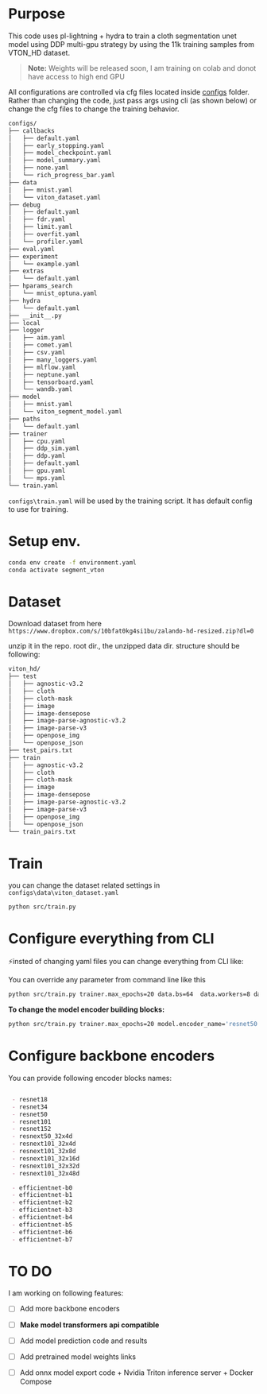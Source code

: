
# Purpose 

This code uses pl-lightning + hydra to train a cloth segmentation unet model using DDP multi-gpu strategy by using the 11k training samples from VTON_HD dataset.


>**Note:** Weights will be released soon, I am training on colab and donot have access to high end GPU

All configurations are controlled via cfg files located inside [configs](configs) folder. Rather than changing the code, just pass args using cli (as shown below) or change the cfg files to change the training behavior.

```bash
configs/
├── callbacks
│   ├── default.yaml
│   ├── early_stopping.yaml
│   ├── model_checkpoint.yaml
│   ├── model_summary.yaml
│   ├── none.yaml
│   └── rich_progress_bar.yaml
├── data
│   ├── mnist.yaml
│   └── viton_dataset.yaml
├── debug
│   ├── default.yaml
│   ├── fdr.yaml
│   ├── limit.yaml
│   ├── overfit.yaml
│   └── profiler.yaml
├── eval.yaml
├── experiment
│   └── example.yaml
├── extras
│   └── default.yaml
├── hparams_search
│   └── mnist_optuna.yaml
├── hydra
│   └── default.yaml
├── __init__.py
├── local
├── logger
│   ├── aim.yaml
│   ├── comet.yaml
│   ├── csv.yaml
│   ├── many_loggers.yaml
│   ├── mlflow.yaml
│   ├── neptune.yaml
│   ├── tensorboard.yaml
│   └── wandb.yaml
├── model
│   ├── mnist.yaml
│   └── viton_segment_model.yaml
├── paths
│   └── default.yaml
├── trainer
│   ├── cpu.yaml
│   ├── ddp_sim.yaml
│   ├── ddp.yaml
│   ├── default.yaml
│   ├── gpu.yaml
│   └── mps.yaml
└── train.yaml

```


`configs\train.yaml` will be used by the training script. It has default config to use for training. 


# Setup env.

```bash
conda env create -f environment.yaml
conda activate segment_vton

```




# Dataset

Download dataset from here `https://www.dropbox.com/s/10bfat0kg4si1bu/zalando-hd-resized.zip?dl=0`

unzip it in the repo. root dir., the unzipped data dir. structure should be following:

```bash
viton_hd/
├── test
│   ├── agnostic-v3.2
│   ├── cloth
│   ├── cloth-mask
│   ├── image
│   ├── image-densepose
│   ├── image-parse-agnostic-v3.2
│   ├── image-parse-v3
│   ├── openpose_img
│   └── openpose_json
├── test_pairs.txt
├── train
│   ├── agnostic-v3.2
│   ├── cloth
│   ├── cloth-mask
│   ├── image
│   ├── image-densepose
│   ├── image-parse-agnostic-v3.2
│   ├── image-parse-v3
│   ├── openpose_img
│   └── openpose_json
└── train_pairs.txt

```





# Train 

you can change the dataset related settings in `configs\data\viton_dataset.yaml`


```bash
python src/train.py

```


# Configure everything from CLI

⚡insted of changing yaml files you can change everything from CLI like:


You can override any parameter from command line like this

```bash
python src/train.py trainer.max_epochs=20 data.bs=64  data.workers=8 data.paired_unpaired='unpaired'
```

**To change the model encoder building blocks:**

```bash
python src/train.py trainer.max_epochs=20 model.encoder_name='resnet50'
```
# Configure backbone encoders

You can provide following encoder blocks names:

```markdown

 - resnet18
 - resnet34
 - resnet50
 - resnet101
 - resnet152
 - resnext50_32x4d
 - resnext101_32x4d
 - resnext101_32x8d
 - resnext101_32x16d
 - resnext101_32x32d
 - resnext101_32x48d

 - efficientnet-b0
 - efficientnet-b1
 - efficientnet-b2
 - efficientnet-b3
 - efficientnet-b4
 - efficientnet-b5
 - efficientnet-b6
 - efficientnet-b7
```

# TO DO
I am working on following features:

 - [ ] Add more backbone encoders
 - [ ] **Make model transformers api compatible**
 - [ ] Add model prediction code and results
 - [ ] Add pretrained model weights links
 - [ ] Add onnx model export code + Nvidia Triton inference server + Docker Compose









